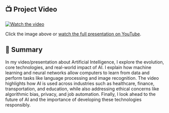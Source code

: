 ## 📺 Project Video

[![Watch the video](https://img.youtube.com/vi/If3Nwtv_PZM/0.jpg)](https://www.youtube.com/watch?v=If3Nwtv_PZM)

Click the image above or [watch the full presentation on YouTube](https://www.youtube.com/watch?v=If3Nwtv_PZM).

## 📝 Summary

In my video/presentation about Artificial Intelligence, I explore the evolution, core 
technologies, and real-world impact of AI. I explain how machine learning and neural networks 
allow computers to learn from data and perform tasks like language processing and image recognition. 
The video highlights how AI is used across industries such as healthcare, finance, transportation, and education, while 
also addressing ethical concerns like algorithmic bias, privacy, and job automation. Finally, I look ahead to the 
future of AI and the importance of developing these technologies responsibly.

